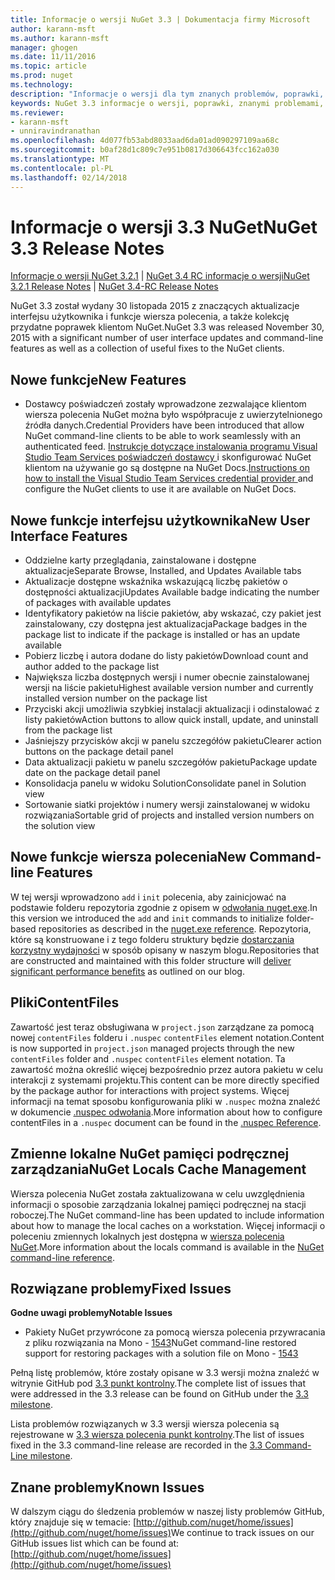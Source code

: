 ```yaml
---
title: Informacje o wersji NuGet 3.3 | Dokumentacja firmy Microsoft
author: karann-msft
ms.author: karann-msft
manager: ghogen
ms.date: 11/11/2016
ms.topic: article
ms.prod: nuget
ms.technology: 
description: "Informacje o wersji dla tym znanych problemów, poprawki, dodatkowe funkcje i dcr 3.3 NuGet."
keywords: NuGet 3.3 informacje o wersji, poprawki, znanymi problemami, nowe funkcje, dcr
ms.reviewer:
- karann-msft
- unniravindranathan
ms.openlocfilehash: 4d077fb53abd8033aad6da01ad090297109aa68c
ms.sourcegitcommit: b0af28d1c809c7e951b0817d306643fcc162a030
ms.translationtype: MT
ms.contentlocale: pl-PL
ms.lasthandoff: 02/14/2018
---
```

# <a name="nuget-33-release-notes"></a><span data-ttu-id="78cfe-104">Informacje o wersji 3.3 NuGet</span><span class="sxs-lookup"><span data-stu-id="78cfe-104">NuGet 3.3 Release Notes</span></span>

<span data-ttu-id="78cfe-105">[Informacje o wersji NuGet 3.2.1](../release-notes/nuget-3.2.1.md) | [NuGet 3.4 RC informacje o wersji](../release-notes/nuget-3.4-RC.md)</span><span class="sxs-lookup"><span data-stu-id="78cfe-105">[NuGet 3.2.1 Release Notes](../release-notes/nuget-3.2.1.md) | [NuGet 3.4-RC Release Notes](../release-notes/nuget-3.4-RC.md)</span></span>

<span data-ttu-id="78cfe-106">NuGet 3.3 został wydany 30 listopada 2015 z znaczących aktualizacje interfejsu użytkownika i funkcje wiersza polecenia, a także kolekcję przydatne poprawek klientom NuGet.</span><span class="sxs-lookup"><span data-stu-id="78cfe-106">NuGet 3.3 was released November 30, 2015 with a significant number of user interface updates and command-line features as well as a collection of useful fixes to the NuGet clients.</span></span>

## <a name="new-features"></a><span data-ttu-id="78cfe-107">Nowe funkcje</span><span class="sxs-lookup"><span data-stu-id="78cfe-107">New Features</span></span>

* <span data-ttu-id="78cfe-108">Dostawcy poświadczeń zostały wprowadzone zezwalające klientom wiersza polecenia NuGet można było współpracuje z uwierzytelnionego źródła danych.</span><span class="sxs-lookup"><span data-stu-id="78cfe-108">Credential Providers have been introduced that allow NuGet command-line clients to be able to work seamlessly with an authenticated feed.</span></span> <span data-ttu-id="78cfe-109">[Instrukcje dotyczące instalowania programu Visual Studio Team Services poświadczeń dostawcy ](../api/nuget-exe-credential-providers.md) i skonfigurować NuGet klientom na używanie go są dostępne na NuGet Docs.</span><span class="sxs-lookup"><span data-stu-id="78cfe-109">[Instructions on how to install the Visual Studio Team Services credential provider ](../api/nuget-exe-credential-providers.md) and configure the NuGet clients to use it are available on NuGet Docs.</span></span>

## <a name="new-user-interface-features"></a><span data-ttu-id="78cfe-110">Nowe funkcje interfejsu użytkownika</span><span class="sxs-lookup"><span data-stu-id="78cfe-110">New User Interface Features</span></span>

* <span data-ttu-id="78cfe-111">Oddzielne karty przeglądania, zainstalowane i dostępne aktualizacje</span><span class="sxs-lookup"><span data-stu-id="78cfe-111">Separate Browse, Installed, and Updates Available tabs</span></span>
* <span data-ttu-id="78cfe-112">Aktualizacje dostępne wskaźnika wskazującą liczbę pakietów o dostępności aktualizacji</span><span class="sxs-lookup"><span data-stu-id="78cfe-112">Updates Available badge indicating the number of packages with available updates</span></span>
* <span data-ttu-id="78cfe-113">Identyfikatory pakietów na liście pakietów, aby wskazać, czy pakiet jest zainstalowany, czy dostępna jest aktualizacja</span><span class="sxs-lookup"><span data-stu-id="78cfe-113">Package badges in the package list to indicate if the package is installed or has an update available</span></span>
* <span data-ttu-id="78cfe-114">Pobierz liczbę i autora dodane do listy pakietów</span><span class="sxs-lookup"><span data-stu-id="78cfe-114">Download count and author added to the package list</span></span>
* <span data-ttu-id="78cfe-115">Największa liczba dostępnych wersji i numer obecnie zainstalowanej wersji na liście pakietu</span><span class="sxs-lookup"><span data-stu-id="78cfe-115">Highest available version number and currently installed version number on the package list</span></span>
* <span data-ttu-id="78cfe-116">Przyciski akcji umożliwia szybkiej instalacji aktualizacji i odinstalować z listy pakietów</span><span class="sxs-lookup"><span data-stu-id="78cfe-116">Action buttons to allow quick install, update, and uninstall from the package list</span></span>
* <span data-ttu-id="78cfe-117">Jaśniejszy przycisków akcji w panelu szczegółów pakietu</span><span class="sxs-lookup"><span data-stu-id="78cfe-117">Clearer action buttons on the package detail panel</span></span>
* <span data-ttu-id="78cfe-118">Data aktualizacji pakietu w panelu szczegółów pakietu</span><span class="sxs-lookup"><span data-stu-id="78cfe-118">Package update date on the package detail panel</span></span>
* <span data-ttu-id="78cfe-119">Konsolidacja panelu w widoku Solution</span><span class="sxs-lookup"><span data-stu-id="78cfe-119">Consolidate panel in Solution view</span></span>
* <span data-ttu-id="78cfe-120">Sortowanie siatki projektów i numery wersji zainstalowanej w widoku rozwiązania</span><span class="sxs-lookup"><span data-stu-id="78cfe-120">Sortable grid of projects and installed version numbers on the solution view</span></span>

## <a name="new-command-line-features"></a><span data-ttu-id="78cfe-121">Nowe funkcje wiersza polecenia</span><span class="sxs-lookup"><span data-stu-id="78cfe-121">New Command-line Features</span></span>

<span data-ttu-id="78cfe-122">W tej wersji wprowadzono `add` i `init` polecenia, aby zainicjować na podstawie folderu repozytoria zgodnie z opisem w [odwołania nuget.exe](../tools/nuget-exe-cli-reference.md).</span><span class="sxs-lookup"><span data-stu-id="78cfe-122">In this version we introduced the `add` and `init` commands to initialize folder-based repositories as described in the [nuget.exe reference](../tools/nuget-exe-cli-reference.md).</span></span> <span data-ttu-id="78cfe-123">Repozytoria, które są konstruowane i z tego folderu struktury będzie [dostarczania korzystny wydajności](http://blog.nuget.org/20150922/Accelerate-Package-Source.html) w sposób opisany w naszym blogu.</span><span class="sxs-lookup"><span data-stu-id="78cfe-123">Repositories that are constructed and maintained with this folder structure will [deliver significant performance benefits](http://blog.nuget.org/20150922/Accelerate-Package-Source.html) as outlined on our blog.</span></span>

## <a name="contentfiles"></a><span data-ttu-id="78cfe-124">Pliki</span><span class="sxs-lookup"><span data-stu-id="78cfe-124">ContentFiles</span></span>

<span data-ttu-id="78cfe-125">Zawartość jest teraz obsługiwana w `project.json` zarządzane za pomocą nowej `contentFiles` folderu i `.nuspec` `contentFiles` element notation.</span><span class="sxs-lookup"><span data-stu-id="78cfe-125">Content is now supported in `project.json` managed projects through the new `contentFiles` folder and `.nuspec` `contentFiles` element notation.</span></span>  <span data-ttu-id="78cfe-126">Ta zawartość można określić więcej bezpośrednio przez autora pakietu w celu interakcji z systemami projektu.</span><span class="sxs-lookup"><span data-stu-id="78cfe-126">This content can be more directly specified by the package author for interactions with project systems.</span></span>  <span data-ttu-id="78cfe-127">Więcej informacji na temat sposobu konfigurowania pliki w `.nuspec` można znaleźć w dokumencie [.nuspec odwołania](../reference/nuspec.md).</span><span class="sxs-lookup"><span data-stu-id="78cfe-127">More information about how to configure contentFiles in a `.nuspec` document can be found in the [.nuspec Reference](../reference/nuspec.md).</span></span>

## <a name="nuget-locals-cache-management"></a><span data-ttu-id="78cfe-128">Zmienne lokalne NuGet pamięci podręcznej zarządzania</span><span class="sxs-lookup"><span data-stu-id="78cfe-128">NuGet Locals Cache Management</span></span>

<span data-ttu-id="78cfe-129">Wiersza polecenia NuGet została zaktualizowana w celu uwzględnienia informacji o sposobie zarządzania lokalnej pamięci podręcznej na stacji roboczej.</span><span class="sxs-lookup"><span data-stu-id="78cfe-129">The NuGet command-line has been updated to include information about how to manage the local caches on a workstation.</span></span>  <span data-ttu-id="78cfe-130">Więcej informacji o poleceniu zmiennych lokalnych jest dostępna w [wiersza polecenia NuGet](../tools/cli-ref-locals.md).</span><span class="sxs-lookup"><span data-stu-id="78cfe-130">More information about the locals command is available in the [NuGet command-line reference](../tools/cli-ref-locals.md).</span></span>

## <a name="fixed-issues"></a><span data-ttu-id="78cfe-131">Rozwiązane problemy</span><span class="sxs-lookup"><span data-stu-id="78cfe-131">Fixed Issues</span></span>

<span data-ttu-id="78cfe-132">**Godne uwagi problemy**</span><span class="sxs-lookup"><span data-stu-id="78cfe-132">**Notable Issues**</span></span>

* <span data-ttu-id="78cfe-133">Pakiety NuGet przywrócone za pomocą wiersza polecenia przywracania z pliku rozwiązania na Mono - [1543](https://github.com/NuGet/Home/issues/1543)</span><span class="sxs-lookup"><span data-stu-id="78cfe-133">NuGet command-line restored support for restoring packages with a solution file on Mono - [1543](https://github.com/NuGet/Home/issues/1543)</span></span>

<span data-ttu-id="78cfe-134">Pełną listę problemów, które zostały opisane w 3.3 wersji można znaleźć w witrynie GitHub pod [3.3 punkt kontrolny](https://github.com/NuGet/Home/issues?q=is%3Aissue+milestone%3A3.3.0+is%3Aclosed).</span><span class="sxs-lookup"><span data-stu-id="78cfe-134">The complete list of issues that were addressed in the 3.3 release can be found on GitHub under the [3.3 milestone](https://github.com/NuGet/Home/issues?q=is%3Aissue+milestone%3A3.3.0+is%3Aclosed).</span></span>

<span data-ttu-id="78cfe-135">Lista problemów rozwiązanych w 3.3 wersji wiersza polecenia są rejestrowane w [3.3 wiersza polecenia punkt kontrolny](https://github.com/NuGet/Home/issues?q=is%3Aissue+is%3Aclosed+milestone%3A3.3.0-commandline).</span><span class="sxs-lookup"><span data-stu-id="78cfe-135">The list of issues fixed in the 3.3 command-line release are recorded in the [3.3 Command-Line milestone](https://github.com/NuGet/Home/issues?q=is%3Aissue+is%3Aclosed+milestone%3A3.3.0-commandline).</span></span>

## <a name="known-issues"></a><span data-ttu-id="78cfe-136">Znane problemy</span><span class="sxs-lookup"><span data-stu-id="78cfe-136">Known Issues</span></span>

<span data-ttu-id="78cfe-137">W dalszym ciągu do śledzenia problemów w naszej listy problemów GitHub, który znajduje się w temacie: [http://github.com/nuget/home/issues](http://github.com/nuget/home/issues)</span><span class="sxs-lookup"><span data-stu-id="78cfe-137">We continue to track issues on our GitHub issues list which can be found at: [http://github.com/nuget/home/issues](http://github.com/nuget/home/issues)</span></span>